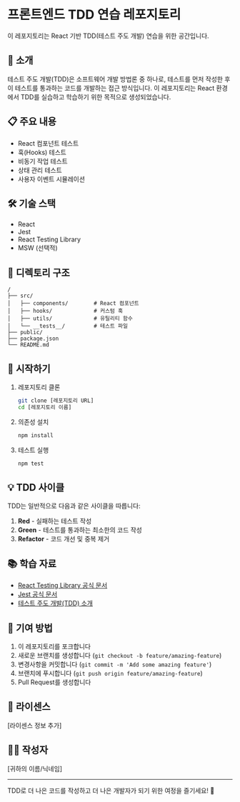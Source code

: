 # 프론트엔드 TDD 연습 레포지토리

이 레포지토리는 React 기반 TDD(테스트 주도 개발) 연습을 위한 공간입니다.

## 🚀 소개

테스트 주도 개발(TDD)은 소프트웨어 개발 방법론 중 하나로, 테스트를 먼저 작성한 후 이 테스트를 통과하는 코드를 개발하는 접근 방식입니다. 이 레포지토리는 React 환경에서 TDD를 실습하고 학습하기 위한 목적으로 생성되었습니다.

## 📋 주요 내용

* React 컴포넌트 테스트
* 훅(Hooks) 테스트
* 비동기 작업 테스트
* 상태 관리 테스트
* 사용자 이벤트 시뮬레이션

## 🛠️ 기술 스택

* React
* Jest
* React Testing Library
* MSW (선택적)

## 📁 디렉토리 구조

```
/
├── src/
│   ├── components/        # React 컴포넌트
│   ├── hooks/             # 커스텀 훅
│   ├── utils/             # 유틸리티 함수
│   └── __tests__/         # 테스트 파일
├── public/
├── package.json
└── README.md
```

## 🏁 시작하기

1. 레포지토리 클론
   ```bash
   git clone [레포지토리 URL]
   cd [레포지토리 이름]
   ```

2. 의존성 설치
   ```bash
   npm install
   ```

3. 테스트 실행
   ```bash
   npm test
   ```

## 💡 TDD 사이클

TDD는 일반적으로 다음과 같은 사이클을 따릅니다:

1. **Red** - 실패하는 테스트 작성
2. **Green** - 테스트를 통과하는 최소한의 코드 작성
3. **Refactor** - 코드 개선 및 중복 제거

## 📚 학습 자료

- [React Testing Library 공식 문서](https://testing-library.com/docs/react-testing-library/intro/)
- [Jest 공식 문서](https://jestjs.io/docs/getting-started)
- [테스트 주도 개발(TDD) 소개](https://ko.wikipedia.org/wiki/테스트_주도_개발)

## 🤝 기여 방법

1. 이 레포지토리를 포크합니다
2. 새로운 브랜치를 생성합니다 (`git checkout -b feature/amazing-feature`)
3. 변경사항을 커밋합니다 (`git commit -m 'Add some amazing feature'`)
4. 브랜치에 푸시합니다 (`git push origin feature/amazing-feature`)
5. Pull Request를 생성합니다

## 📝 라이센스

[라이센스 정보 추가]

## 👨‍💻 작성자

[귀하의 이름/닉네임]

---

TDD로 더 나은 코드를 작성하고 더 나은 개발자가 되기 위한 여정을 즐기세요! 🚀
